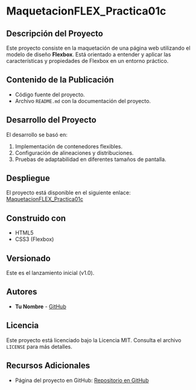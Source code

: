 # MaquetacionFLEX_Practica01c

## Descripción del Proyecto
Este proyecto consiste en la maquetación de una página web utilizando el modelo de diseño **Flexbox**. Está orientado a entender y aplicar las características y propiedades de Flexbox en un entorno práctico.

## Contenido de la Publicación
- Código fuente del proyecto.
- Archivo `README.md` con la documentación del proyecto.

## Desarrollo del Proyecto
El desarrollo se basó en:
1. Implementación de contenedores flexibles.
2. Configuración de alineaciones y distribuciones.
3. Pruebas de adaptabilidad en diferentes tamaños de pantalla.

## Despliegue
El proyecto está disponible en el siguiente enlace: [MaquetacionFLEX_Practica01c](https://tuusuario.github.io/MaquetacionFLEX_Practica01c/)

## Construido con
- HTML5
- CSS3 (Flexbox)

## Versionado
Este es el lanzamiento inicial (v1.0).

## Autores
- **Tu Nombre** - [GitHub](https://github.com/tuusuario)

## Licencia
Este proyecto está licenciado bajo la Licencia MIT. Consulta el archivo `LICENSE` para más detalles.

## Recursos Adicionales
- Página del proyecto en GitHub: [Repositorio en GitHub](https://github.com/tuusuario/MaquetacionFLEX_Practica01c)
